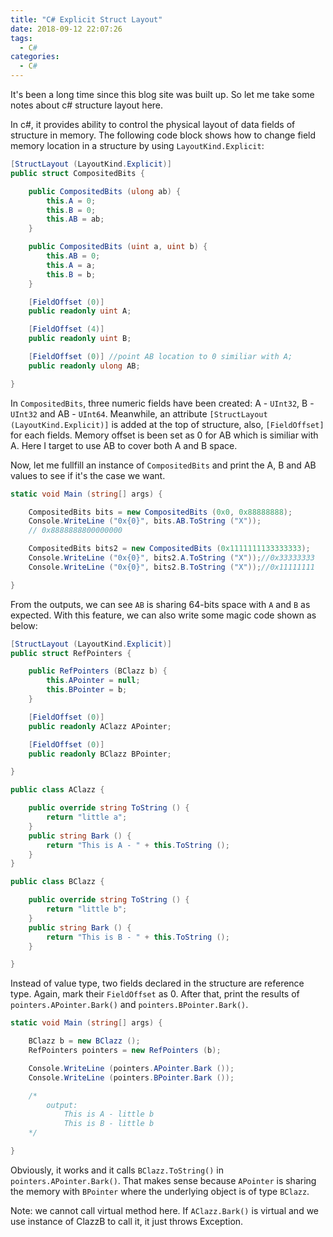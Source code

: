 ```yaml
---
title: "C# Explicit Struct Layout"
date: 2018-09-12 22:07:26
tags:
  - C#
categories:
  - C#
---
```


It's been a long time since this blog site was built up. So let me take some notes about c# structure layout here.

In c#, it provides ability to control the physical layout of data fields of structure in memory. The following code block shows how to change field memory location in a structure by using `LayoutKind.Explicit`:

<!-- more -->

```csharp
[StructLayout (LayoutKind.Explicit)]
public struct CompositedBits {

    public CompositedBits (ulong ab) {
        this.A = 0;
        this.B = 0;
        this.AB = ab;
    }

    public CompositedBits (uint a, uint b) {
        this.AB = 0;
        this.A = a;
        this.B = b;
    }

    [FieldOffset (0)]
    public readonly uint A;

    [FieldOffset (4)]
    public readonly uint B;

    [FieldOffset (0)] //point AB location to 0 similiar with A;
    public readonly ulong AB;

}
```

In `CompositedBits`, three numeric fields have been created: A - `UInt32`, B - `UInt32` and AB - `UInt64`. Meanwhile, an attribute `[StructLayout (LayoutKind.Explicit)]` is added at the top of structure, also, `[FieldOffset]` for each fields. Memory offset is been set as 0 for AB which is similiar with A. Here I target to use AB to cover both A and B space.

Now, let me fullfill an instance of `CompositedBits` and print the A, B and AB values to see if it's the case we want.

```csharp
static void Main (string[] args) {

    CompositedBits bits = new CompositedBits (0x0, 0x88888888);
    Console.WriteLine ("0x{0}", bits.AB.ToString ("X"));
    // 0x8888888800000000

    CompositedBits bits2 = new CompositedBits (0x1111111133333333);
    Console.WriteLine ("0x{0}", bits2.A.ToString ("X"));//0x33333333
    Console.WriteLine ("0x{0}", bits2.B.ToString ("X"));//0x11111111

}
```

From the outputs, we can see `AB` is sharing 64-bits space with `A` and `B` as expected. With this feature, we can also write some magic code shown as below:

```csharp
[StructLayout (LayoutKind.Explicit)]
public struct RefPointers {

    public RefPointers (BClazz b) {
        this.APointer = null;
        this.BPointer = b;
    }

    [FieldOffset (0)]
    public readonly AClazz APointer;

    [FieldOffset (0)]
    public readonly BClazz BPointer;

}

public class AClazz {

    public override string ToString () {
        return "little a";
    }
    public string Bark () {
        return "This is A - " + this.ToString ();
    }
}

public class BClazz {

    public override string ToString () {
        return "little b";
    }
    public string Bark () {
        return "This is B - " + this.ToString ();
    }

}
```

Instead of value type, two fields declared in the structure are reference type. Again, mark their `FieldOffset` as 0. After that, print the results of `pointers.APointer.Bark()` and `pointers.BPointer.Bark()`.

```csharp
static void Main (string[] args) {

    BClazz b = new BClazz ();
    RefPointers pointers = new RefPointers (b);

    Console.WriteLine (pointers.APointer.Bark ());
    Console.WriteLine (pointers.BPointer.Bark ());

    /*
        output:
            This is A - little b
            This is B - little b
    */

}
```

Obviously, it works and it calls `BClazz.ToString()` in `pointers.APointer.Bark()`. That makes sense because `APointer` is sharing the memory with `BPointer` where the underlying object is of type `BClazz`.

Note: we cannot call virtual method here. If `AClazz.Bark()` is virtual and we use instance of ClazzB to call it, it just throws Exception.
